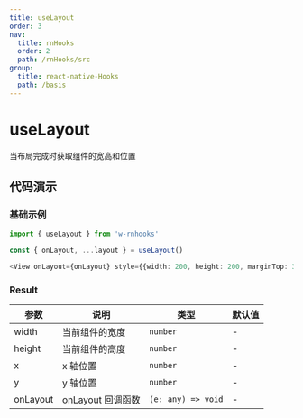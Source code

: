 ```yaml
---
title: useLayout
order: 3
nav:
  title: rnHooks
  order: 2
  path: /rnHooks/src
group:
  title: react-native-Hooks
  path: /basis
---
```


# useLayout

当布局完成时获取组件的宽高和位置

## 代码演示

### 基础示例

```typescript
import { useLayout } from 'w-rnhooks'

const { onLayout, ...layout } = useLayout()

<View onLayout={onLayout} style={{width: 200, height: 200, marginTop: 30}} />
```

### Result

| 参数     | 说明              | 类型               | 默认值 |
| -------- | ----------------- | ------------------ | ------ |
| width    | 当前组件的宽度    | `number`           | -      |
| height   | 当前组件的高度    | `number`           | -      |
| x        | x 轴位置          | `number`           | -      |
| y        | y 轴位置          | `number`           | -      |
| onLayout | onLayout 回调函数 | `(e: any) => void` | -      |
